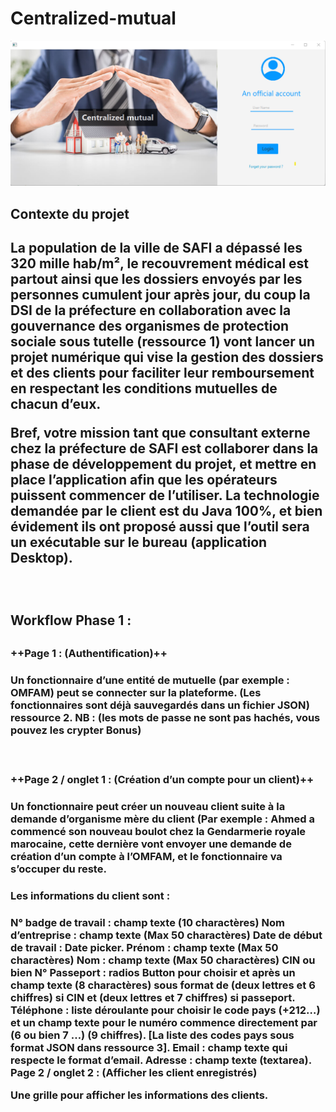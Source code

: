 # Centralized-mutual

<img src="background.png">


<h2>Contexte du projet<h2>
La population de la ville de SAFI a dépassé les 320 mille hab/m², le recouvrement médical est partout ainsi que les dossiers envoyés par les personnes cumulent jour après jour, du coup la DSI de la préfecture en collaboration avec la gouvernance des organismes de protection sociale sous tutelle (ressource 1) vont lancer un projet numérique qui vise la gestion des dossiers et des clients pour faciliter leur remboursement en respectant les conditions mutuelles de chacun d’eux.

Bref, votre mission tant que consultant externe chez la préfecture de SAFI est collaborer dans la phase de développement du projet, et mettre en place l’application afin que les opérateurs puissent commencer de l’utiliser. La technologie demandée par le client est du Java 100%, et bien évidement ils ont proposé aussi que l’outil sera un exécutable sur le bureau (application Desktop).

​

<h2>Workflow Phase 1 : <h2>

<h3>++Page 1 : (Authentification)++<h3>

Un fonctionnaire d’une entité de mutuelle (par exemple : OMFAM) peut se connecter sur la plateforme. (Les fonctionnaires sont déjà sauvegardés dans un fichier JSON) ressource 2. NB : (les mots de passe ne sont pas hachés, vous pouvez les crypter Bonus)

​

<h3>++Page 2 / onglet 1 : (Création d’un compte pour un client)++<h3>

Un fonctionnaire peut créer un nouveau client suite à la demande d’organisme mère du client (Par exemple : Ahmed a commencé son nouveau boulot chez la Gendarmerie royale marocaine, cette dernière vont envoyer une demande de création d’un compte à l’OMFAM, et le fonctionnaire va s’occuper du reste.

<h3>Les informations du client sont : <h3>

N° badge de travail : champ texte (10 charactères)
Nom d’entreprise : champ texte (Max 50 charactères)
Date de début de travail : Date picker.
Prénom : champ texte (Max 50 charactères)
Nom : champ texte (Max 50 charactères)
CIN ou bien N° Passeport : radios Button pour choisir et après un champ texte (8 charactères) sous format de (deux lettres et 6 chiffres) si CIN et (deux lettres et 7 chiffres) si passeport.
Téléphone : liste déroulante pour choisir le code pays (+212…) et un champ texte pour le numéro commence directement par (6 ou bien 7 …) (9 chiffres). [La liste des codes pays sous format JSON dans ressource 3].
Email : champ texte qui respecte le format d’email.
Adresse : champ texte (textarea).
Page 2 / onglet 2 : (Afficher les client enregistrés)

Une grille pour afficher les informations des clients.




